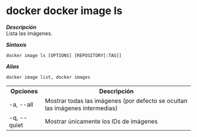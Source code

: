 # docker docker image ls

***Descripción***  
Lista las imágenes.  

***Sintaxis***  
```
docker image ls [OPTIONS] [REPOSITORY[:TAG]]
```

***Alias***  
```
docker image list, docker images
```

<table>
  <tr>
    <th>Opciones</th>
    <th>Descripción</th>
  </tr>
  <tr>
    <td>-a, --all</td>
    <td>Mostrar todas las imágenes (por defecto se ocultan las imágenes intermedias)</td>
  </tr>
  <tr>
    <td>-q, --quiet	</td>
    <td>Mostrar únicamente los IDs de imágenes</td>
  </tr>
</table>
